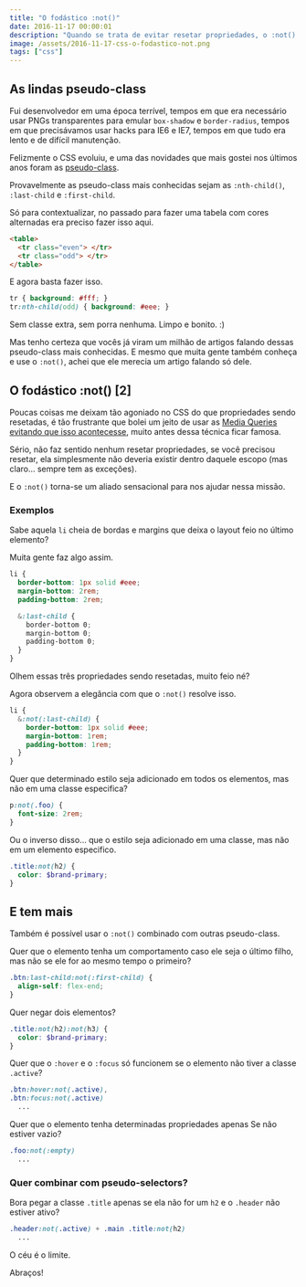 ```yaml
---
title: "O fodástico :not()"
date: 2016-11-17 00:00:01
description: "Quando se trata de evitar resetar propriedades, o :not() é o cara"
image: /assets/2016-11-17-css-o-fodastico-not.png
tags: ["css"]
---
```


## As lindas pseudo-class

Fui desenvolvedor em uma época terrível, tempos em que era necessário usar PNGs transparentes para emular `box-shadow` e `border-radius`, tempos em que precisávamos usar hacks para IE6 e IE7, tempos em que tudo era lento e de difícil manutenção.

Felizmente o CSS evoluiu, e uma das novidades que mais gostei nos últimos anos foram as [pseudo-class](https://developer.mozilla.org/en-US/docs/Web/CSS/Pseudo-classes).

Provavelmente as pseudo-class mais conhecidas sejam as `:nth-child()`, `:last-child` e `:first-child`.

Só para contextualizar, no passado para fazer uma tabela com cores alternadas era preciso fazer isso aqui.

```html
<table>
  <tr class="even"> </tr>
  <tr class="odd"> </tr>
</table>
```

E agora basta fazer isso.

```css
tr { background: #fff; }
tr:nth-child(odd) { background: #eee; }
```

Sem classe extra, sem porra nenhuma. Limpo e bonito. :)

Mas tenho certeza que vocês já viram um milhão de artigos falando dessas pseudo-class mais conhecidas. E mesmo que muita gente também conheça e use o `:not()`, achei que ele merecia um artigo falando só dele.

## O fodástico :not() [2]

Poucas coisas me deixam tão agoniado no CSS do que propriedades sendo resetadas, é tão frustrante que bolei um jeito de usar as [Media Queries evitando que isso acontecesse](/blog/otimizando-e-organizando-as-media-queries), muito antes dessa técnica ficar famosa.

Sério, não faz sentido nenhum resetar propriedades, se você precisou resetar, ela simplesmente não deveria existir dentro daquele escopo (mas claro... sempre tem as exceções).

E o `:not()` torna-se um aliado sensacional para nos ajudar nessa missão.

### Exemplos

Sabe aquela `li` cheia de bordas e margins que deixa o layout feio no último elemento?

Muita gente faz algo assim.

```scss
li {
  border-bottom: 1px solid #eee;
  margin-bottom: 2rem;
  padding-bottom: 2rem;

  &:last-child {
    border-bottom 0;
    margin-bottom 0;
    padding-bottom 0;
  }
}
```

Olhem essas três propriedades sendo resetadas, muito feio né?

Agora observem a elegância com que o `:not()` resolve isso.

```scss
li {
  &:not(:last-child) {
    border-bottom: 1px solid #eee;
    margin-bottom: 1rem;
    padding-bottom: 1rem;
  }
}
```

Quer que determinado estilo seja adicionado em todos os elementos, mas não em uma classe especifica?

```scss
p:not(.foo) {
  font-size: 2rem;
}
```

Ou o inverso disso... que o estilo seja adicionado em uma classe, mas não em um elemento especifico.

```scss
.title:not(h2) {
  color: $brand-primary;
}
```

## E tem mais

Também é possível usar o `:not()` combinado com outras pseudo-class.

Quer que o elemento tenha um comportamento caso ele seja o último filho, mas não se ele for ao mesmo tempo o primeiro?

```scss
.btn:last-child:not(:first-child) {
  align-self: flex-end;
}
```

Quer negar dois elementos?

```scss
.title:not(h2):not(h3) {
  color: $brand-primary;
}
```

Quer que o `:hover` e o `:focus` só funcionem se o elemento não tiver a classe `.active`?

```scss
.btn:hover:not(.active),
.btn:focus:not(.active)
  ...
```

Quer que o elemento tenha determinadas propriedades apenas Se não estiver vazio?

```scss
.foo:not(:empty)
  ...
```

### Quer combinar com pseudo-selectors?

Bora pegar a classe `.title` apenas se ela não for um `h2` e o `.header` não estiver ativo?

```scss
.header:not(.active) + .main .title:not(h2)
  ...
```

O céu é o limite.

Abraços!
